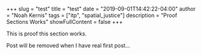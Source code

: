 +++
slug = "test"
title = "test"
date = "2019-09-01T14:42:22-04:00"
author = "Noah Kernis"
tags = ["itp", "spatial_justice"]
description = "Proof Sections Works"
showFullContent = false
+++

This is proof this section works.

Post will be removed when I have real first post...